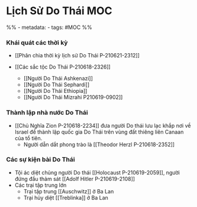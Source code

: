 # Lịch Sử Do Thái MOC

%% - metadata:
	- tags: #MOC %%

### Khái quát các thời kỳ
- [[Phân chia thời kỳ lịch sử Do Thái P-210621-2312]]

- [[Các sắc tộc Do Thái P-210618-2326]]
	- [[Người Do Thái Ashkenazi]]
	- [[Người Do Thái Sephardi]]
	- [[Người Do Thái Ethiopia]]
	- [[Người Do Thái Mizrahi P210619-0902]]

### Thành lập nhà nước Do Thái
- [[Chủ Nghĩa Zion P-210618-2234]] đưa người Do thái lưu lạc khắp nơi về Israel để thành lập quốc gia Do Thái trên vùng đất thiêng liên Canaan của tổ tiên.
	- Người dẫn dắt phong trào là [[Theodor Herzl P-210618-2352]]

### Các sự kiện bài Do Thái
- Tội ác diệt chủng người Do thái [[Holocaust P-210619-2059]], người đứng đầu thảm sát [[Adolf Hitler P-210619-2108]]
- Các trại tập trung lớn
	- Trại tập trung [[Auschwitz]] ở Ba Lan
	- Trại hủy diệt [[Treblinka]] ở Ba Lan

